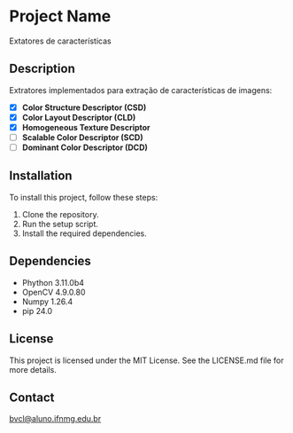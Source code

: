 
# Project Name

Extatores de características

## Description

Extratores implementados para extração de características de imagens:

- [x] **Color Structure Descriptor (CSD)**
- [x] **Color Layout Descriptor (CLD)**
- [x] **Homogeneous Texture Descriptor**
- [ ] **Scalable Color Descriptor (SCD)**
- [ ] **Dominant Color Descriptor (DCD)** 
 
## Installation

To install this project, follow these steps:

1. Clone the repository.
2. Run the setup script.
3. Install the required dependencies.

## Dependencies
* Phython 3.11.0b4
* OpenCV 4.9.0.80
* Numpy  1.26.4
* pip 24.0


## License

This project is licensed under the MIT License. See the LICENSE.md file for more details.

## Contact

bvcl@aluno.ifnmg.edu.br



